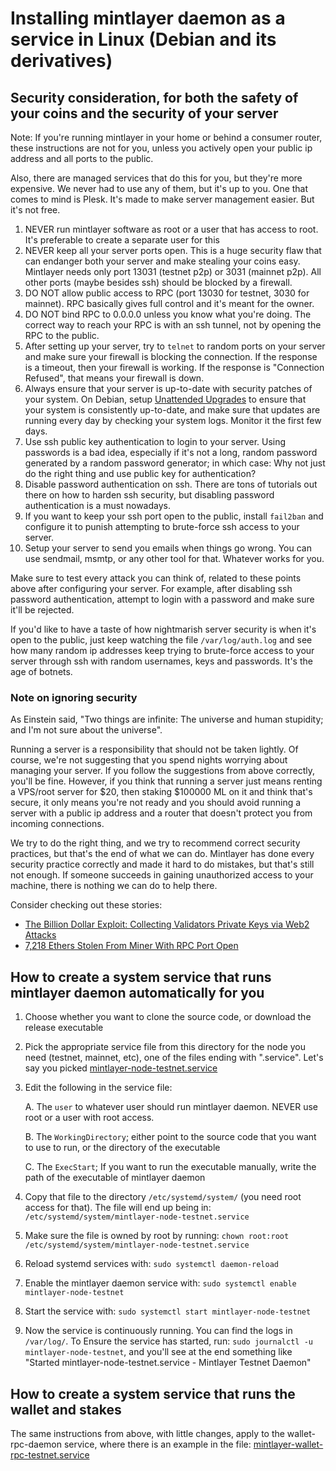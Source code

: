# Installing mintlayer daemon as a service in Linux (Debian and its derivatives)


## Security consideration, for both the safety of your coins and the security of your server

Note: If you're running mintlayer in your home or behind a consumer router, these instructions are not for you, unless you actively open your public ip address and all ports to the public.

Also, there are managed services that do this for you, but they're more expensive. We never had to use any of them, but it's up to you. One that comes to mind is Plesk. It's made to make server management easier. But it's not free.

1. NEVER run mintlayer software as root or a user that has access to root. It's preferable to create a separate user for this
2. NEVER keep all your server ports open. This is a huge security flaw that can endanger both your server and make stealing your coins easy. Mintlayer needs only port 13031 (testnet p2p) or 3031 (mainnet p2p). All other ports (maybe besides ssh) should be blocked by a firewall.
3. DO NOT allow public access to RPC (port 13030 for testnet, 3030 for mainnet). RPC basically gives full control and it's meant for the owner.
4. DO NOT bind RPC to 0.0.0.0 unless you know what you're doing. The correct way to reach your RPC is with an ssh tunnel, not by opening the RPC to the public.
5. After setting up your server, try to `telnet` to random ports on your server and make sure your firewall is blocking the connection. If the response is a timeout, then your firewall is working. If the response is "Connection Refused", that means your firewall is down.
6. Always ensure that your server is up-to-date with security patches of your system. On Debian, setup [Unattended Upgrades](https://wiki.debian.org/UnattendedUpgrades) to ensure that your system is consistently up-to-date, and make sure that updates are running every day by checking your system logs. Monitor it the first few days.
7. Use ssh public key authentication to login to your server. Using passwords is a bad idea, especially if it's not a long, random password generated by a random password generator; in which case: Why not just do the right thing and use public key for authentication?
8. Disable password authentication on ssh. There are tons of tutorials out there on how to harden ssh security, but disabling password authentication is a must nowadays.
9. If you want to keep your ssh port open to the public, install `fail2ban` and configure it to punish attempting to brute-force ssh access to your server.
10. Setup your server to send you emails when things go wrong. You can use sendmail, msmtp, or any other tool for that. Whatever works for you.

Make sure to test every attack you can think of, related to these points above after configuring your server. For example, after disabling ssh password authentication, attempt to login with a password and make sure it'll be rejected.

If you'd like to have a taste of how nightmarish server security is when it's open to the public, just keep watching the file `/var/log/auth.log` and see how many random ip addresses keep trying to brute-force access to your server through ssh with random usernames, keys and passwords. It's the age of botnets.

### Note on ignoring security

As Einstein said, "Two things are infinite: The universe and human stupidity; and I'm not sure about the universe".

Running a server is a responsibility that should not be taken lightly. Of course, we're not suggesting that you spend nights worrying about managing your server. If you follow the suggestions from above correctly, you'll be fine. However, if you think that running a server just means renting a VPS/root server for $20, then staking $100000 ML on it and think that's secure, it only means you're not ready and you should avoid running a server with a public ip address and a router that doesn't protect you from incoming connections.

We try to do the right thing, and we try to recommend correct security practices, but that's the end of what we can do. Mintlayer has done every security practice correctly and made it hard to do mistakes, but that's still not enough. If someone succeeds in gaining unauthorized access to your machine, there is nothing we can do to help there.

Consider checking out these stories:

- [The Billion Dollar Exploit: Collecting Validators Private Keys via Web2 Attacks](https://0d.dwalletlabs.com/the-billion-dollar-exploit-collecting-validators-private-keys-via-web2-attacks-4a385a5bb70d)
- [7,218 Ethers Stolen From Miner With RPC Port Open
](https://www.bokconsulting.com.au/blog/7218-ethers-stolen-from-miner-with-rpc-port-open/)

## How to create a system service that runs mintlayer daemon automatically for you

1. Choose whether you want to clone the source code, or download the release executable
2. Pick the appropriate service file from this directory for the node you need (testnet, mainnet, etc), one of the files ending with ".service". Let's say you picked [mintlayer-node-testnet.service](mintlayer-node-testnet.service)
3. Edit the following in the service file:

    A. The `user` to whatever user should run mintlayer daemon. NEVER use root or a user with root access.

    B. The `WorkingDirectory`; either point to the source code that you want to use to run, or the directory of the executable

    C. The `ExecStart`; If you want to run the executable manually, write the path of the executable of mintlayer daemon

4. Copy that file to the directory `/etc/systemd/system/` (you need root access for that). The file will end up being in: `/etc/systemd/system/mintlayer-node-testnet.service`
5. Make sure the file is owned by root by running: `chown root:root /etc/systemd/system/mintlayer-node-testnet.service`
5. Reload systemd services with: `sudo systemctl daemon-reload`
6. Enable the mintlayer daemon service with: `sudo systemctl enable mintlayer-node-testnet`
7. Start the service with: `sudo systemctl start mintlayer-node-testnet`
8. Now the service is continuously running. You can find the logs in `/var/log/`. To Ensure the service has started, run: `sudo journalctl -u mintlayer-node-testnet`, and you'll see at the end something like "Started mintlayer-node-testnet.service - Mintlayer Testnet Daemon"

## How to create a system service that runs the wallet and stakes

The same instructions from above, with little changes, apply to the wallet-rpc-daemon service, where there is an example in the file: [mintlayer-wallet-rpc-testnet.service](mintlayer-wallet-rpc-testnet.service)
